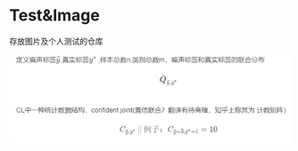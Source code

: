 # Test&Image
存放图片及个人测试的仓库

![](https://github.com/Leo8765/image/blob/main/images/CL%20equation.PNG)
